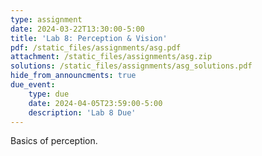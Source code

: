 ```yaml
---
type: assignment
date: 2024-03-22T13:30:00-5:00
title: 'Lab 8: Perception & Vision'
pdf: /static_files/assignments/asg.pdf
attachment: /static_files/assignments/asg.zip
solutions: /static_files/assignments/asg_solutions.pdf
hide_from_announcments: true
due_event: 
    type: due
    date: 2024-04-05T23:59:00-5:00
    description: 'Lab 8 Due'
---
```

Basics of perception.
